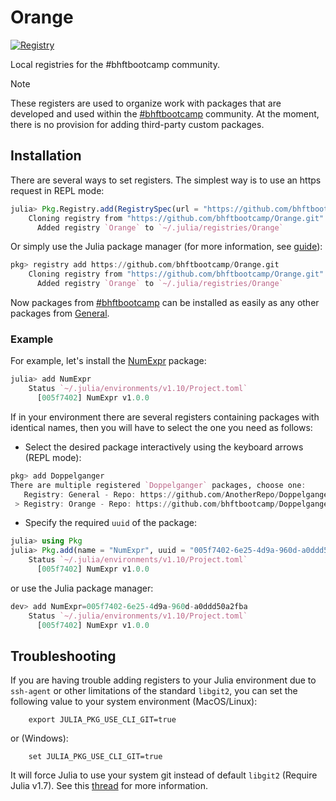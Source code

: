 # Orange

[![Registry](https://img.shields.io/badge/registry-Orange-orange)](https://github.com/bhftbootcamp/Orange)

Local registries for the #bhftbootcamp community.

> [!NOTE]  
> These registers are used to organize work with packages that are developed and used within the [#bhftbootcamp](https://github.com/bhftbootcamp) community.
> At the moment, there is no provision for adding third-party custom packages.

## Installation

There are several ways to set registers. The simplest way is to use an https request in REPL mode:

```julia
julia> Pkg.Registry.add(RegistrySpec(url = "https://github.com/bhftbootcamp/Orange.git"))
    Cloning registry from "https://github.com/bhftbootcamp/Orange.git"
      Added registry `Orange` to `~/.julia/registries/Orange`
```

Or simply use the Julia package manager (for more information, see [guide](https://pkgdocs.julialang.org/v1/getting-started/#Basic-Usage)):

```julia
pkg> registry add https://github.com/bhftbootcamp/Orange.git
    Cloning registry from "https://github.com/bhftbootcamp/Orange.git"
      Added registry `Orange` to `~/.julia/registries/Orange`
```

Now packages from [#bhftbootcamp](https://github.com/bhftbootcamp) can be installed as easily as any other packages from [General](https://github.com/JuliaRegistries/General).

### Example

For example, let's install the [NumExpr](https://github.com/bhftbootcamp/NumExpr.jl) package:
```julia
julia> add NumExpr
    Status `~/.julia/environments/v1.10/Project.toml`
      [005f7402] NumExpr v1.0.0
```

If in your environment there are several registers containing packages with identical names, then you will have to select the one you need as follows:
- Select the desired package interactively using the keyboard arrows (REPL mode):
```julia
pkg> add Doppelganger
There are multiple registered `Doppelganger` packages, choose one:
   Registry: General - Repo: https://github.com/AnotherRepo/Doppelganger.jl.git - UUID: ada51f47-0e8a-4e94-b9b4-d01a47782803
 > Registry: Orange - Repo: https://github.com/bhftbootcamp/Doppelganger.jl.git - UUID: d0ee2183-bfee-4e2e-aa29-8fe0fc006c23
```

- Specify the required `uuid` of the package:
```julia
julia> using Pkg
julia> Pkg.add(name = "NumExpr", uuid = "005f7402-6e25-4d9a-960d-a0ddd50a2fba")
    Status `~/.julia/environments/v1.10/Project.toml`
      [005f7402] NumExpr v1.0.0
```
or use the Julia package manager:
```julia
dev> add NumExpr=005f7402-6e25-4d9a-960d-a0ddd50a2fba
    Status `~/.julia/environments/v1.10/Project.toml`
      [005f7402] NumExpr v1.0.0
```

## Troubleshooting

If you are having trouble adding registers to your Julia environment due to `ssh-agent` or other limitations of the standard `libgit2`, you can set the following value to your system environment (MacOS/Linux):
```shell
    export JULIA_PKG_USE_CLI_GIT=true
```
or (Windows):
```shell
    set JULIA_PKG_USE_CLI_GIT=true
```
It will force Julia to use your system git instead of default `libgit2` (Require Julia v1.7).
See this [thread](https://discourse.julialang.org/t/julia-repl-is-ignoring-my-ssh-config-file/65287/6) for more information.
